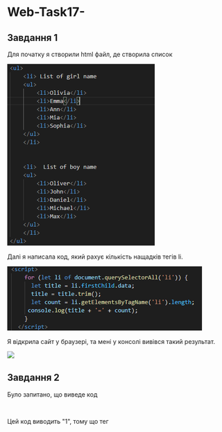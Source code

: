 # Web-Task17-
## Завдання 1 

Для початку я створили html файл, де створила список 

![](https://github.com/vladavasileva/Web-Task17-/blob/main/list.PNG) 

Далі я написала код, який рахує кількість нащадків тегів li. 

![](https://github.com/vladavasileva/Web-Task17-/blob/main/script.PNG)

Я відкрила сайт у браузері, та мені у консолі вивівся такий результат. 

![](https://github.com/vladavasileva/Web-Task17-/blob/main/%D0%971.PNG)

## Завдання 2 

Було запитано, що виведе код

![]()

Цей код виводить "1", тому що тег <script> є останнім 
  
![]() 
